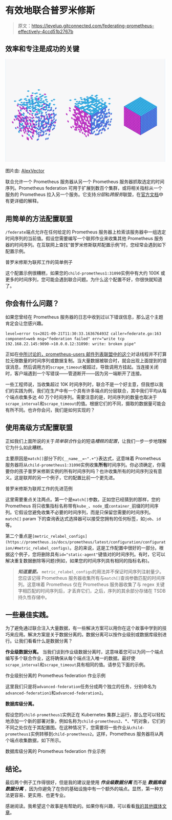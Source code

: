 # 有效地联合普罗米修斯

> 原文：<https://levelup.gitconnected.com/federating-prometheus-effectively-4ccd51b2767b>

## 效率和专注是成功的关键

![](img/2ec7ed3126363735ec85c15dcdb435b5.png)

图片由: [AIexVector](https://www.shutterstock.com/g/AlekseiBezrodniy)

联合允许一个 Prometheus 服务器从另一个 Prometheus 服务器抓取选定的时间序列。Prometheus federation 可用于扩展到数百个集群，或将相关指标从一个服务的 Prometheus 拉入另一个服务。它支持*分层*和*跨服务*联盟，在[官方文档](https://prometheus.io/docs/prometheus/latest/federation/#federation)中有更详细的解释。

## 用简单的方法配置联盟

`/federate`端点允许在任何给定的 Prometheus 服务器上检索该服务器中一组选定时间序列的当前值。假设您需要编写一个联邦作业来收集其他 Prometheus 服务器的时间序列。在互联网上查找“普罗米修斯联邦配置示例”时，您经常会遇到如下配置示例。

普罗米修斯为联邦工作的简单例子

这个配置示例很糟糕，如果您的`child-prometheus1:31090`实例中有大约 100K 或更多的时间序列，您可能会遇到联合问题。为什么这个配置不好，你很快就知道了。

## 你会有什么问题？

如果您曾经在 Prometheus 服务器的日志中收到过以下错误信息，那么这个主题肯定会让您感兴趣。

```
level=error ts=2021-09-21T11:30:33.163676493Z caller=federate.go:163 component=web msg="federation failed" err="write tcp 192.168.22.145:9090->10.0.0.12:31090: write: broken pipe"
```

正如在[中所讨论的，prometheus-users 邮件列表联盟中的这个](https://groups.google.com/g/prometheus-users/c/xlKc_fp4r3k/m/o-k7ErdYBAAJ)对话线程并不打算拉无限数量的时间序列或数据复制。当大量数据被联合时，就会出现上面提到的错误消息，然后调用方的`scrape_timeout`被超过，导致调用方挂起。当连接关闭时，客户端遇到一个写错误——管道断开——因为另一端断开了连接。

一些工程师说，当收集超过 10K 时间序列时，联合不是一个好主意，但我想以我们的实践为例，我们在生产中有一个具有许多端点的分层联合，其中我们平均从每个端点收集多达 40 万个时间序列。需要注意的是，时间序列的数量也取决于`scrape_interval`和`scrape_timeout`的值。根据它们的不同，摄取的数据量可能会有所不同。也许你会问，我们是如何实现的？

## 使用高级方式配置联盟

正如我们上面所说的关于*简单联合*作业的短语*糟糕的配置*，让我们一步一步地理解它为什么如此糟糕。

主要原因是`match[]`部分下的`{__name__=~".+"}`表达式，这意味着 Prometheus 服务器将从`child-prometheus1:31090`实例收集**所有**时间序列。你必须确定，你需要你的孩子普罗米修斯实例的所有时间序列吗？也许收集所有的时间序列没有意义。这是联邦的另一个例子，它的配置比前一个更先进。

普罗米修斯为联邦工作的先进范例

这里需要重点关注两点。第一个是`match[]`参数。正如您已经猜到的那样，您的 Prometheus 将只收集指标名称带有`kube_`、`node_`或`container_`前缀的时间序列。它假设您避免收集不必要的时间序列，而是只保留您需要的时间序列。`match[]` param 下的查询表达式选择器可以接受您拥有的任何标签，如`job`、`id`等。

第二个重点是`[metric_relabel_configs](https://prometheus.io/docs/prometheus/latest/configuration/configuration/#metric_relabel_configs)`。总的来说，这是工作配置中很好的一部分。根据这个例子，您将删除具有`id="static-agent"`键值对的时间序列。有时，它可以解决重复数据删除等问题(例如，如果您的时间序列具有相同的指标名称)。

> ***知道重要。*** `metric_relabel_configs`的用法并不保证时间序列注射量少。您应该记得 Prometheus 服务器收集所有与`match[]`查询参数匹配的时间序列。这意味着 Prometheus 仅在 Prometheus 服务器收集了与 regex 关键字相匹配的时间序列后，才丢弃它们，之后，序列的其余部分存储在 TSDB 持久性存储中。

## 一些最佳实践。

为了避免通过联合注入大量数据，有一些解决方案可以用你在这个故事中学到的技巧来应用。解决方案是关于数据分离的。数据分离可以按作业级别或数据库级别进行。让我们看看什么是数据分离？

**作业级数据分离。** 当我们谈到作业级数据分离时，这意味着您可以为同一个端点编写多个联合作业，这将确保从每个端点注入唯一的数据。最好使`scrape_interval`和`scrape_timeout`具有相同的值。请参见下面的示例。

作业级别分离的 Prometheus federation 作业示例

这里我们只是将`advanced-federation`任务分成两个独立的任务，分别命名为`advanced-federation1`和`advanced-federation2`。

**数据库级分离。**

假设您的`child-prometheus1`实例正在 Kubernetes 集群上运行，那么您可以轻松地添加一个新的部署对象，例如名称为`child-prometheus2`、*、*的对象，它们的不同之处仅在于其配置图。在这种情况下，您需要将一些作业从`child-prometheus1`实例转移到`child-prometheus2`。这样，Prometheus 服务器将从两个端点收集数据，如下所示。

数据库级分离的 Prometheus federation 作业示例

## 结论。

最后两个例子工作得很好，但是我的建议是使用 ***作业级数据分离*** 而不是 ***数据库级数据分离*** ，因为你避免了在你的基础设施中有一个额外的端点。显然，第一种方法更容易、更实用、也更专业。

感谢阅读。我希望这个故事是有帮助的。如果你有兴趣，可以看看[我的其他媒体文章](https://hayk96.medium.com)。